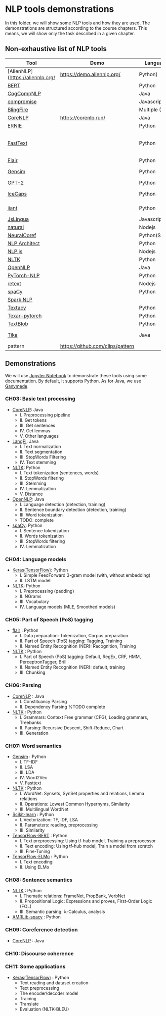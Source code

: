 # NLP tools demonstrations

In this folder, we will show some NLP tools and how they are used.
The demonstrations are structured according to the course chapters.
This means, we will show only the task described in a given chapter.

## Non-exhaustive list of NLP tools

|Tool|Demo|Language|Tasks|
|---|---|---|---|
| [AllenNLP](https://allennlp.org/|https://demo.allennlp.org/|Python) | |
| [BERT](https://github.com/google-research/bert) | |Python|LM|
| [CogCompNLP](https://github.com/CogComp/cogcomp-nlp) | | Java | |
| [compromise](https://github.com/spencermountain/compromise) | |Javascript| |
| [BlingFire](https://github.com/microsoft/BlingFire) | |Multiple (C++)|Preprocessing|
| [CoreNLP](https://stanfordnlp.github.io/CoreNLP/) | https://corenlp.run/|Java| |
| [ERNIE](https://github.com/thunlp/ERNIE) | |Python|LM|
| [FastText](https://fasttext.cc/) | |Python|Text classification and word representation|
| [Flair](https://github.com/flairNLP/flair) | |Python|NER, PoS|
| [Gensim](https://radimrehurek.com/gensim/) | |Python|Topic modeling|
| [GPT-2](https://github.com/openai/gpt-2) | |Python|LM|
| [IceCaps](https://github.com/microsoft/icecaps) | |Python|Conversation agent|
| [jiant](https://github.com/nyu-mll/jiant) | |Python|Research tasks|
| [JsLingua](https://github.com/kariminf/jslingua) | |Javascript||
| [natural](https://github.com/NaturalNode/natural) | |Nodejs| |
| [NeuralCoref](https://github.com/huggingface/neuralcoref) | |Python(Spacy)|CoRef|
| [NLP Architect](https://github.com/IntelLabs/nlp-architect) | |Python| |
| [NLP.js](https://github.com/axa-group/nlp.js) | |Nodejs| |
| [NLTK](https://www.nltk.org/) | |Python| |
| [OpenNLP](https://opennlp.apache.org/) | |Java| |
| [PyTorch-NLP](https://github.com/PetrochukM/PyTorch-NLP) | | Python | |
| [retext](https://github.com/retextjs/retext) | | Nodejs | |
| [spaCy](https://spacy.io/) | |Python| |
| [Spark NLP](https://nlp.johnsnowlabs.com) | | | |
| [Textacy](https://readthedocs.org/projects/textacy/) | | Python | |
| [Texar-pytorch](https://github.com/asyml/texar-pytorch) | |Python| |
| [TextBlob](https://github.com/sloria/TextBlob) | |Python| |
| [Tika](https://tika.apache.org/) | |Java|Text extraction|
|pattern|https://github.com/clips/pattern| |Python| |

## Demonstrations

We will use [Jupyter Notebook](https://jupyter.org/) to demonstrate these tools using some documentation.
By default, it supports Python.
As for Java, we use [Ganymede](https://github.com/allen-ball/ganymede).

### CH03: Basic text processing

- [CoreNLP](CH03/basic_java_CoreNLP.ipynb): Java
  - I. Preprocessing pipeline
  - II. Get tokens
  - III. Get sentences
  - IV. Get lemmas
  - V. Other languages
- [LangPi](CH03/basic_java_LangPi.ipynb): Java
  - I. Text normalization
  - II. Text segmentation
  - III. StopWords Filtering
  - IV. Text stemming
- [NLTK](CH03/basic_python_NLTK.ipynb): Python
  - I. Text tokenization (sentences, words)
  - II. StopWords filtering
  - III. Stemming
  - IV. Lemmatization
  - V. Distance
- [OpenNLP](CH03/basic_java_OpenNLP.ipynb): Java
  - I. Language detection (detection, training)
  - II. Sentence boundary detection (detection, training)
  - III. Word tokenization
  - TODO: complete
- [spaCy](CH03/basic_python_spaCy.ipynb): Python
  - I. Sentence tokenization
  - II. Words tokenization
  - III. StopWords filtering
  - IV. Lemmatization

### CH04: Language models

- [Keras(TensorFlow)](CH04/lm_python_Keras.ipynb): Python
  - I. Simple FeedForward 3-gram model (with, without embedding)
  - II. LSTM model
- [NLTK](CH04/lm_python_NLTK.ipynb): Python
  - I. Preprocessing (padding)
  - II. NGrams
  - III. Vocabulary
  - IV. Language models (MLE, Smoothed models)

### CH05: Part of Speech (PoS) tagging

- [flair](CH05/sequences_python_flair.ipynb) : Python
  - I. Data preparation: Tokenization, Corpus preparation
  - II. Part of Speech (PoS) tagging: Tagging, Training
  - II. Named Entity Recognition (NER): Recognition, Training
- [NLTK](CH05/sequences_python_NLTK.ipynb) : Python
  - I. Part of Speech (PoS) tagging: Default, RegEx, CRF, HMM, PerceptronTagger, Brill
  - II. Named Entity Recognition (NER): default, training
  - III. Chunking

### CH06: Parsing

- [CoreNLP](CH06/parsing_java_CoreNLP.ipynb) : Java
  - I. Constituancy Parsing
  - II. Dependency Parsing %TODO complete
- [NLTK](CH06/parsing_python_NLTK.ipynb) : Python
  - I. Grammars: Context Free grammar (CFG), Loading grammars, Treebanks
  - II. Parsing: Recursive Descent, Shift-Reduce, Chart
  - III. Generation

### CH07: Word semantics

- [Gensim](CH07/encoding_python_gensim.ipynb) : Python
  - I. TF-IDF
  - II. LSA
  - III. LDA
  - IV. Word2Vec
  - V. Fasttext
- [NLTK](CH07/encoding_python_NLTK.ipynb) : Python
  - I. WordNet: Synsets, SynSet properties and relations, Lemma relations
  - II. Operations: Lowest Common Hypernyms, Similarity
  - III. Multilingual WordNet
- [Scikit-learn](CH07/encoding_python_sklearn.ipynb) : Python
  - I. Vectorization: TF, IDF, LSA
  - II. Parameters: reading, preprocessing
  - III. Similarity
- [TensorFlow-BERT](CH07/encoding_python_TF_BERT.ipynb) : Python
  - I. Text preprocessing: Using tf-hub model, Training a preprocessor
  - II. Text encoding: Using tf-hub model, Train a model from scratch
  - III. Fine-Tuning
- [TensorFlow-ELMo](CH07/encoding_python_TF_ELMo.ipynb) : Python
  - I. Text encoding
  - II. Using ELMo

### CH08: Sentence semantics

- [NLTK](CH08/sentsem_python_NLTK.ipynb) : Python
  - I. Thematic relations: FrameNet, PropBank, VerbNet
  - II. Propositional Logic: Expressions and proves, First-Order Logic (FOL)
  - III. Semantic parsing: λ-Calculus, analysis
- [AMRLib-spacy](CH08/sentemn_python_amrlib.ipynb) : Python

### CH09: Coreference detection

- [CoreNLP](CH09/coref_java_CoreNLP.ipynb) : Java

### CH10: Discourse coherence


### CH11: Some applications

- [Keras(TensorFlow)](CH11/MT_python_keras.ipynb) : Python
  - Text reading and dataset creation
  - Text preprocessing
  - The encoder/decoder model
  - Training
  - Translate
  - Evaluation (NLTK-BLEU)

